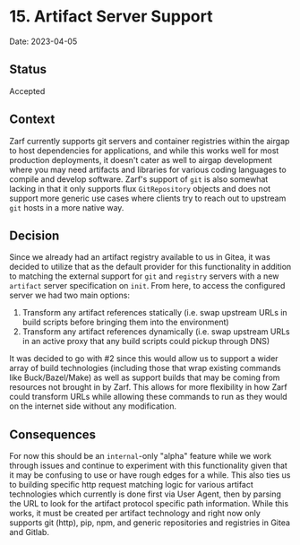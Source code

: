 # 15. Artifact Server Support

Date: 2023-04-05

## Status

Accepted

## Context

Zarf currently supports git servers and container registries within the airgap to host dependencies for applications, and while this works well for most production deployments, it doesn't cater as well to airgap development where you may need artifacts and libraries for various coding languages to compile and develop software.  Zarf's support of `git` is also somewhat lacking in that it only supports flux `GitRepository` objects and does not support more generic use cases where clients try to reach out to upstream `git` hosts in a more native way.

## Decision

Since we already had an artifact registry available to us in Gitea, it was decided to utilize that as the default provider for this functionality in addition to matching the external support for `git` and `registry` servers with a new `artifact` server specification on `init`.  From here, to access the configured server we had two main options:

1. Transform any artifact references statically (i.e. swap upstream URLs in build scripts before bringing them into the environment)
2. Transform any artifact references dynamically (i.e. swap upstream URLs in an active proxy that any build scripts could pickup through DNS)

It was decided to go with #2 since this would allow us to support a wider array of build technologies (including those that wrap existing commands like Buck/Bazel/Make) as well as support builds that may be coming from resources not brought in by Zarf.  This allows for more flexibility in how Zarf could transform URLs while allowing these commands to run as they would on the internet side without any modification.

## Consequences

For now this should be an `internal`-only "alpha" feature while we work through issues and continue to experiment with this functionality given that it may be confusing to use or have rough edges for a while.  This also ties us to building specific http request matching logic for various artifact technologies which currently is done first via User Agent, then by parsing the URL to look for the artifact protocol specific path information.  While this works, it must be created per artifact technology and right now only supports git (http), pip, npm, and generic repositories and registries in Gitea and Gitlab.
